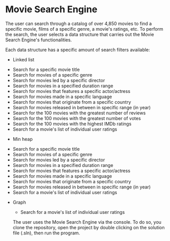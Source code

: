 # Movie Search Engine
The user can search through a catalog of over 4,850 movies to find a specific movie, films of a specific genre, a movie's ratings, etc.
To perform the search, the user selects a data structure that carries out the Movie Search Engine's functionalities. 

Each data structure has a specific amount of search filters available:
 - Linked list
 *  Search for a specific movie title
 *  Search for movies of a specific genre
 *  Search for movies led by a specific director
 *  Search for movies in a specified duration range
 *  Search for movies that features a specific actor/actress
 *  Search for movies made in a specific language
 *  Search for movies that originate from a specific country
 *  Search for movies released in between in specific range (in year)
 *  Search for the 100 movies with the greatest number of reviews
 *  Search for the 100 movies with the greatest number of votes
 *  Search for the 100 movies with the highest IMDb ratings
 * Search for a movie's list of individual user ratings
 

- Min heap
 *  Search for a specific movie title
 *  Search for movies of a specific genre
 *  Search for movies led by a specific director
 *  Search for movies in a specified duration range
 *  Search for movies that features a specific actor/actress
 *  Search for movies made in a specific language
 *  Search for movies that originate from a specific country
 *  Search for movies released in between in specific range (in year)
  * Search for a movie's list of individual user ratings


- Graph
  * Search for a movie's list of individual user ratings
  
  The user uses the Movie Search Engine via the console. To do so, you clone the repository, open the project by double clicking on the solution file (.sln), then run the program.
